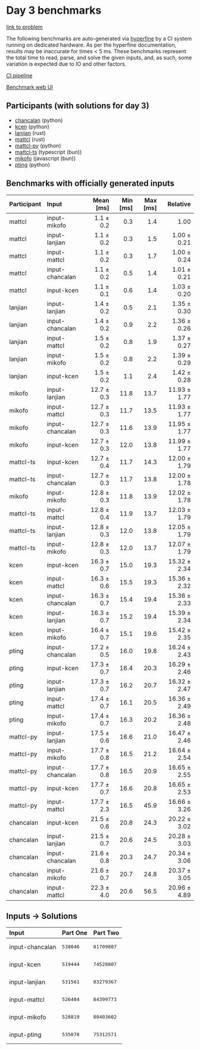 # Day 3 benchmarks

[link to problem](https://adventofcode.com/2023/day/3)

The following benchmarks are auto-generated via
[hyperfine](https://github.com/sharkdp/hyperfine) by a CI system running on
dedicated hardware. As per the hyperfine documentation, results may be
inaccurate for times < 5 ms. These benchmarks represent the total time to read,
parse, and solve the given inputs, and, as such, some variation is expected due
to IO and other factors.

[CI pipeline](http://ci.papercode.net:8080/teams/main/pipelines/aoc2023)

[Benchmark web UI](https://aoc.ancalagon.black)


## Participants (with solutions for day 3)

- [chancalan](https://github.com/chancalan/aoc2023) (python)
- [kcen](https://github.com/kcen/aoc2023) (python)
- [lanjian](https://github.com/lanjian/aoc-2023) (rust)
- [mattcl](https://github.com/mattcl/aoc2023) (rust)
- [mattcl-py](https://github.com/mattcl/aoc2023-py) (python)
- [mattcl-ts](https://github.com/mattcl/aoc2023-js) (typescript (bun))
- [mikofo](https://github.com/mikofo/advent-of-code-2023) (javascript (bun))
- [pting](https://github.com/pting/aoc2023) (python)


## Benchmarks with officially generated inputs

| Participant | Input | Mean [ms] | Min [ms] | Max [ms] | Relative |
|:---|:---|---:|---:|---:|---:|
| mattcl | input-mikofo | 1.1 ± 0.2 | 0.3 | 1.4 | 1.00 |
| mattcl | input-lanjian | 1.1 ± 0.2 | 0.3 | 1.5 | 1.00 ± 0.21 |
| mattcl | input-mattcl | 1.1 ± 0.2 | 0.3 | 1.7 | 1.00 ± 0.24 |
| mattcl | input-chancalan | 1.1 ± 0.2 | 0.5 | 1.4 | 1.01 ± 0.21 |
| mattcl | input-kcen | 1.1 ± 0.1 | 0.6 | 1.4 | 1.03 ± 0.20 |
| lanjian | input-lanjian | 1.4 ± 0.2 | 0.5 | 2.1 | 1.35 ± 0.30 |
| lanjian | input-chancalan | 1.4 ± 0.2 | 0.9 | 2.2 | 1.36 ± 0.26 |
| lanjian | input-mattcl | 1.5 ± 0.2 | 0.8 | 1.9 | 1.37 ± 0.27 |
| lanjian | input-mikofo | 1.5 ± 0.2 | 0.8 | 2.2 | 1.39 ± 0.29 |
| lanjian | input-kcen | 1.5 ± 0.2 | 1.1 | 2.4 | 1.42 ± 0.28 |
| mikofo | input-lanjian | 12.7 ± 0.3 | 11.8 | 13.7 | 11.93 ± 1.77 |
| mikofo | input-mattcl | 12.7 ± 0.3 | 11.7 | 13.5 | 11.93 ± 1.77 |
| mikofo | input-chancalan | 12.7 ± 0.3 | 11.6 | 13.9 | 11.95 ± 1.77 |
| mikofo | input-kcen | 12.7 ± 0.3 | 12.0 | 13.8 | 11.99 ± 1.77 |
| mattcl-ts | input-kcen | 12.7 ± 0.4 | 11.7 | 14.3 | 12.00 ± 1.79 |
| mattcl-ts | input-chancalan | 12.7 ± 0.3 | 11.7 | 13.8 | 12.00 ± 1.78 |
| mikofo | input-mikofo | 12.8 ± 0.3 | 11.8 | 13.9 | 12.02 ± 1.78 |
| mattcl-ts | input-mattcl | 12.8 ± 0.4 | 11.9 | 13.7 | 12.03 ± 1.79 |
| mattcl-ts | input-lanjian | 12.8 ± 0.3 | 12.0 | 13.8 | 12.05 ± 1.79 |
| mattcl-ts | input-mikofo | 12.8 ± 0.3 | 12.0 | 13.7 | 12.07 ± 1.79 |
| kcen | input-kcen | 16.3 ± 0.7 | 15.0 | 19.3 | 15.32 ± 2.34 |
| kcen | input-mattcl | 16.3 ± 0.6 | 15.5 | 19.3 | 15.36 ± 2.32 |
| kcen | input-chancalan | 16.3 ± 0.7 | 15.4 | 19.4 | 15.36 ± 2.33 |
| kcen | input-lanjian | 16.3 ± 0.7 | 15.2 | 19.4 | 15.39 ± 2.34 |
| kcen | input-mikofo | 16.4 ± 0.7 | 15.1 | 19.6 | 15.42 ± 2.35 |
| pting | input-chancalan | 17.2 ± 0.5 | 16.0 | 19.8 | 16.24 ± 2.43 |
| pting | input-kcen | 17.3 ± 0.7 | 16.4 | 20.3 | 16.29 ± 2.46 |
| pting | input-lanjian | 17.3 ± 0.7 | 16.2 | 20.7 | 16.32 ± 2.47 |
| pting | input-mattcl | 17.4 ± 0.7 | 16.1 | 20.5 | 16.36 ± 2.49 |
| pting | input-mikofo | 17.4 ± 0.7 | 16.3 | 20.2 | 16.36 ± 2.48 |
| mattcl-py | input-lanjian | 17.5 ± 0.6 | 16.6 | 21.0 | 16.47 ± 2.46 |
| mattcl-py | input-mikofo | 17.7 ± 0.8 | 16.5 | 21.2 | 16.64 ± 2.54 |
| mattcl-py | input-chancalan | 17.7 ± 0.8 | 16.5 | 20.9 | 16.65 ± 2.55 |
| mattcl-py | input-kcen | 17.7 ± 0.7 | 16.6 | 20.8 | 16.65 ± 2.53 |
| mattcl-py | input-mattcl | 17.7 ± 2.3 | 16.5 | 45.9 | 16.66 ± 3.26 |
| chancalan | input-kcen | 21.5 ± 0.6 | 20.8 | 24.3 | 20.22 ± 3.02 |
| chancalan | input-lanjian | 21.5 ± 0.7 | 20.6 | 24.5 | 20.28 ± 3.03 |
| chancalan | input-chancalan | 21.6 ± 0.8 | 20.3 | 24.7 | 20.34 ± 3.06 |
| chancalan | input-mikofo | 21.6 ± 0.7 | 20.7 | 24.8 | 20.37 ± 3.05 |
| chancalan | input-mattcl | 22.3 ± 4.0 | 20.6 | 56.5 | 20.96 ± 4.89 |


## Inputs -> Solutions

| Input | Part One | Part Two |
|:---|:---|:---|
|input-chancalan|<pre>538046</pre>|<pre>81709807</pre>|
|input-kcen|<pre>519444</pre>|<pre>74528807</pre>|
|input-lanjian|<pre>531561</pre>|<pre>83279367</pre>|
|input-mattcl|<pre>526404</pre>|<pre>84399773</pre>|
|input-mikofo|<pre>528819</pre>|<pre>80403602</pre>|
|input-pting|<pre>535078</pre>|<pre>75312571</pre>|